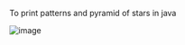 To print patterns and pyramid of stars in java


![image](https://user-images.githubusercontent.com/67940454/212917983-52be4e01-a74f-4880-b2b3-1aaf97369eae.png)

